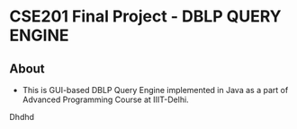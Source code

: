 # CSE201 Final Project - DBLP QUERY ENGINE

## About
* This is GUI-based DBLP Query Engine implemented in Java as a part of Advanced Programming Course at IIIT-Delhi.



Dhdhd
